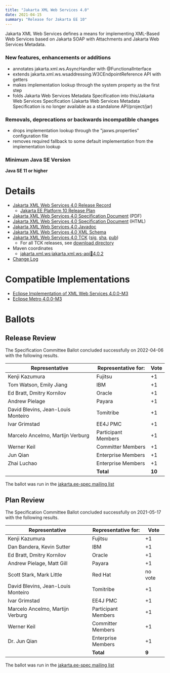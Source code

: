 ```yaml
---
title: "Jakarta XML Web Services 4.0"
date: 2021-04-15
summary: "Release for Jakarta EE 10"
---
```

Jakarta XML Web Services defines a means for implementing XML-Based Web Services
based on Jakarta SOAP with Attachments and Jakarta Web Services Metadata.

### New features, enhancements or additions
<!-- List here -->
* annotates jakarta.xml.ws.AsyncHandler with @FunctionalInterface
* extends jakarta.xml.ws.wsaddressing.W3CEndpointReference API with getters
* makes implementation lookup through the system property as the first step
* folds Jakarta Web Services Metadata Specification into this/Jakarta Web Services Specification (Jakarta Web Services Metadata Specification is no longer available as a standalone API/project/jar)

### Removals, deprecations or backwards incompatible changes
<!-- List here -->
* drops implementation lookup through the "jaxws.properties" configuration file
* removes required fallback to some default implementation from the implementation lookup

### Minimum Java SE Version
<!-- Specify the minimum required Java SE version for this specification -->
**Java SE 11 or higher**

# Details

* [Jakarta XML Web Services 4.0 Release Record](https://projects.eclipse.org/projects/ee4j.jaxws/releases/4.0-jakarta-xml-web-services)
    * [Jakarta EE Platform 10 Release Plan](https://jakartaee.github.io/platform/jakartaee10/JakartaEE10ReleasePlan)
* [Jakarta XML Web Services 4.0 Specification Document](./jakarta-xml-ws-spec-4.0.pdf) (PDF)
* [Jakarta XML Web Services 4.0 Specification Document](./jakarta-xml-ws-spec-4.0.html) (HTML)
* [Jakarta XML Web Services 4.0 Javadoc](./apidocs)
* [Jakarta XML Web Services 4.0 XML Schema](https://jakarta.ee/xml/ns/jaxws/wsdl_customizationschema_3_0.xsd)
* [Jakarta XML Web Services 4.0 TCK](https://download.eclipse.org/jakartaee/xml-web-services/4.0/jakarta-xml-ws-tck-4.0.0.zip)  ([sig](https://download.eclipse.org/jakartaee/xml-web-services/4.0/jakarta-xml-ws-tck-4.0.0.zip.sig),  [sha](https://download.eclipse.org/jakartaee/xml-web-services/4.0/jakarta-xml-ws-tck-4.0.0.zip.sha256),  [pub](https://jakarta.ee/specifications/jakartaee-spec-committee.pub))
  * For all TCK releases, see [download directory](https://download.eclipse.org/jakartaee/xml-web-services/4.0/)
* Maven coordinates
    * [jakarta.xml.ws:jakarta.xml.ws-api:jar:4.0.2](https://central.sonatype.com/artifact/jakarta.xml.ws/jakarta.xml.ws-api/4.0.2/jar)
* [Change Log](./changelog)

# Compatible Implementations

* [Eclipse Implementation of XML Web Services 4.0.0-M3](https://github.com/eclipse-ee4j/metro-jax-ws/releases/tag/4.0.0-M3)
* [Eclipse Metro 4.0.0-M3](https://github.com/eclipse-ee4j/metro-wsit/releases/tag/4.0.0-M3)

# Ballots

## Release Review

The Specification Committee Ballot concluded successfully on 2022-04-06 with the following results.

| Representative                     | Representative for: | Vote   |
|------------------------------------|---------------------|--------|
| Kenji Kazumura                     | Fujitsu             | +1     |
| Tom Watson, Emily Jiang            | IBM                 | +1     |
| Ed Bratt, Dmitry Kornilov          | Oracle              | +1     |
| Andrew Pielage                     | Payara              | +1     |
| David Blevins, Jean-Louis Monteiro | Tomitribe           | +1     |
| Ivar Grimstad                      | EE4J PMC            | +1     |
| Marcelo Ancelmo, Martijn Verburg   | Participant Members | +1     |
| Werner Keil                        | Committer Members   | +1     |
| Jun Qian                           | Enterprise Members  | +1     |
| Zhai Luchao                        | Enterprise Members  | +1     |  
|                                    | **Total**           | **10** |

The ballot was run in the [jakarta.ee-spec mailing list](https://www.eclipse.org/lists/jakarta.ee-spec/msg02322.html)

## Plan Review

The Specification Committee Ballot concluded successfully on 2021-05-17 with the following results.

| Representative                                 | Representative for: | Vote |
|------------------------------------------------|---------------------|------|
| Kenji Kazumura                                 | Fujitsu             |    +1   |
| Dan Bandera, Kevin Sutter                      | IBM                 |    +1   |
| Ed Bratt, Dmitry Kornilov                      | Oracle              |    +1   |
| Andrew Pielage, Matt Gill                      | Payara              |    +1   |
| Scott Stark, Mark Little                       | Red Hat             | no vote |
| David Blevins, Jean-Louis Monteiro             | Tomitribe           |    +1   |
| Ivar Grimstad                                  | EE4J PMC            |    +1   |
| Marcelo Ancelmo, Martijn Verburg               | Participant Members |    +1   |
| Werner Keil                                    | Committer Members   |    +1   |
| Dr. Jun Qian                                   | Enterprise Members  |    +1   |
|                                                | **Total**           |   **9** |

The ballot was run in the [jakarta.ee-spec mailing list](https://www.eclipse.org/lists/jakarta.ee-spec/msg01658.html)
